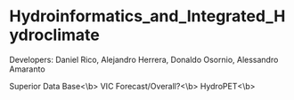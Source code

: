 # Hydroinformatics_and_Integrated_Hydroclimate
Developers: Daniel Rico, Alejandro Herrera, Donaldo Osornio, Alessandro Amaranto


Superior Data Base<\b>
VIC Forecast/Overall?<\b> 
HydroPET<\b>
